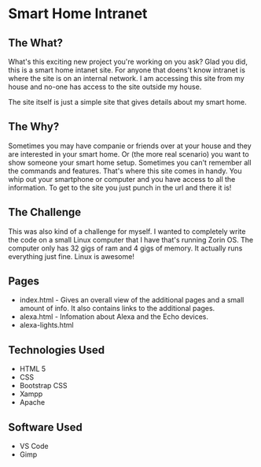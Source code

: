 # Smart Home Intranet

## The What? ##

What's this exciting new project you're working on you ask?  Glad you did, this is a smart home intanet site.  For anyone that doens't know intranet is where the site is on an internal network.  I am accessing this site from my house and no-one has access to the site outside my house.

The site itself is just a simple site that gives details about my smart home.  

## The Why? ##

Sometimes you may have companie or friends over at your house and they are interested in your smart home.  Or (the more real scenario) you want to show someone your smart home setup. Sometimes you can't remember all the commands and features.  That's where this site comes in handy.  You whip out your smartphone or computer and you have access to all the information.  To get to the site you just punch in the url and there it is!

## The Challenge ##

This was also kind of a challenge for myself.  I wanted to completely write the code on a small Linux computer that I have that's running Zorin OS.  The computer only has 32 gigs of ram and 4 gigs of memory.  It actually runs everything just fine.  Linux is awesome!

## Pages ##
- index.html - Gives an overall view of the additional pages and a small amount of info.  It also contains links to the additional pages.
- alexa.html - Infomation about Alexa and the Echo devices.
- alexa-lights.html

## Technologies Used

- HTML 5
- CSS
- Bootstrap CSS
- Xampp
- Apache

## Software Used
- VS Code
- Gimp